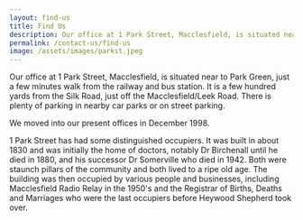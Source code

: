 ```yaml
---
layout: find-us
title: Find Us
description: Our office at 1 Park Street, Macclesfield, is situated near to Park Green, just a few minutes walk from the railway and bus station. It is a few hundred yards from the Silk Road, just off the Macclesfield/Leek Road. There is plenty of parking in nearby car parks or on street parking.
permalink: /contact-us/find-us
image: /assets/images/parkst.jpeg
---
```


Our office at 1 Park Street, Macclesfield, is situated near to Park Green, just a few minutes walk from the railway and bus station. It is a few hundred yards from the Silk Road, just off the Macclesfield/Leek Road. There is plenty of parking in nearby car parks or on street parking.

We moved into our present offices in December 1998.

1 Park Street has had some distinguished occupiers. It was built in about 1830 and was initially the home of doctors, notably Dr Birchenall until he died in 1880, and his successor Dr Somerville who died in 1942. Both were staunch pillars of the community and both lived to a ripe old age. The building was then occupied by various people and businesses, including Macclesfield Radio Relay in the 1950's and the Registrar of Births, Deaths and Marriages who were the last occupiers before Heywood Shepherd took over.